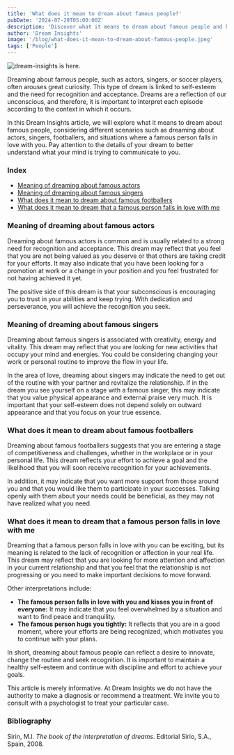 ```yaml
---
title: 'What does it mean to dream about famous people?'
pubDate: '2024-07-29T05:00:00Z'
description: 'Discover what it means to dream about famous people and how these dreams can reflect your desires for recognition, creativity, and more.'
author: 'Dream Insights'
image: '/blog/what-does-it-mean-to-dream-about-famous-people.jpeg'
tags: ['People']
---
```


![dream-insights is here.](/blog/what-does-it-mean-to-dream-about-famous-people.jpeg)

Dreaming about famous people, such as actors, singers, or soccer players, often arouses great curiosity. This type of dream is linked to self-esteem and the need for recognition and acceptance. Dreams are a reflection of our unconscious, and therefore, it is important to interpret each episode according to the context in which it occurs.

In this Dream Insights article, we will explore what it means to dream about famous people, considering different scenarios such as dreaming about actors, singers, footballers, and situations where a famous person falls in love with you. Pay attention to the details of your dream to better understand what your mind is trying to communicate to you.

### Index

- [Meaning of dreaming about famous actors](#meaning-of-dreaming-about-famous-actors)
- [Meaning of dreaming about famous singers](#meaning-of-dreaming-about-famous-singers)
- [What does it mean to dream about famous footballers](#what-does-it-mean-to-dream-about-famous-footballers)
- [What does it mean to dream that a famous person falls in love with me](#what-does-it-mean-to-dream-that-a-famous-person-falls-in-love-with-me)

### Meaning of dreaming about famous actors

Dreaming about famous actors is common and is usually related to a strong need for recognition and acceptance. This dream may reflect that you feel that you are not being valued as you deserve or that others are taking credit for your efforts. It may also indicate that you have been looking for a promotion at work or a change in your position and you feel frustrated for not having achieved it yet.

The positive side of this dream is that your subconscious is encouraging you to trust in your abilities and keep trying. With dedication and perseverance, you will achieve the recognition you seek. 

### Meaning of dreaming about famous singers

Dreaming about famous singers is associated with creativity, energy and vitality. This dream may reflect that you are looking for new activities that occupy your mind and energies. You could be considering changing your work or personal routine to improve the flow in your life.

In the area of ​​love, dreaming about singers may indicate the need to get out of the routine with your partner and revitalize the relationship. If in the dream you see yourself on a stage with a famous singer, this may indicate that you value physical appearance and external praise very much. It is important that your self-esteem does not depend solely on outward appearance and that you focus on your true essence.

### What does it mean to dream about famous footballers

Dreaming about famous footballers suggests that you are entering a stage of competitiveness and challenges, whether in the workplace or in your personal life. This dream reflects your effort to achieve a goal and the likelihood that you will soon receive recognition for your achievements.

In addition, it may indicate that you want more support from those around you and that you would like them to participate in your successes. Talking openly with them about your needs could be beneficial, as they may not have realized what you need.

### What does it mean to dream that a famous person falls in love with me

Dreaming that a famous person falls in love with you can be exciting, but its meaning is related to the lack of recognition or affection in your real life. This dream may reflect that you are looking for more attention and affection in your current relationship and that you feel that the relationship is not progressing or you need to make important decisions to move forward.

Other interpretations include:
- **The famous person falls in love with you and kisses you in front of everyone:** It may indicate that you feel overwhelmed by a situation and want to find peace and tranquility.
- **The famous person hugs you tightly:** It reflects that you are in a good moment, where your efforts are being recognized, which motivates you to continue with your plans.

In short, dreaming about famous people can reflect a desire to innovate, change the routine and seek recognition. It is important to maintain a healthy self-esteem and continue with discipline and effort to achieve your goals.

This article is merely informative. At Dream Insights we do not have the authority to make a diagnosis or recommend a treatment. We invite you to consult with a psychologist to treat your particular case.

### Bibliography

Sirin, M.I. *The book of the interpretation of dreams*. Editorial Sirio, S.A., Spain, 2008.